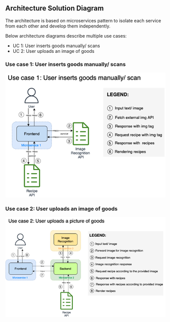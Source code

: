 ## Architecture Solution Diagram
The architecture is based on microservices pattern to isolate each service from each other and develop them independently.

Below architecture diagrams describe multiple use cases:
- UC 1: User inserts goods manually/ scans
- UC 2: User uploads an image of goods

### Use case 1: User inserts goods manually/ scans
![solution-architecture-uc-1](doc/architecture/bell-solution-architecture-UC-1.png)

### Use case 2: User uploads an image of goods
![solution-architecture-uc-2](doc/architecture/bell-solution-architecture-UC-2.png)
